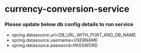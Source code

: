 # currency-conversion-service

### Please update below db config details to run service 
  - spring.datasource.url=DB_URL_WITH_PORT_AND_DB_NAME
  - spring.datasource.username=USERNAME
  - spring.datasource.password=PASSWORD
